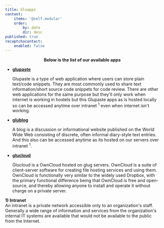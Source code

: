 ```yaml
---
title: Gluapps
content:
    items: '@self.modular'
    order:
        by: date
        dir: desc
published: true
recaptchacontact:
    enabled: false
---
```

<style>
p.pagebrk { page-break-after: always; }
</style>
 
 
<center><b>Below is the list of our available apps</b></center>
<ul>
<a href="http://glug.nith.ac.in:5000/" target="_blank"><b><li>glupaste</li></b></a>
<p>Glupaste is a type of web application where users can store plain text/code snippets. They are most commonly used to share text information/short source code snippets for code review. There are other web applications for the same purpose but they'll only work when internet is working in hostels but this Glupaste apps as is hosted locally so can be accessed anytime over intranet <sup>1</sup> even when internet isn't working.</p>
<a href="http://glug.nith.ac.in/blog/" target="_blank"><b><li>glublog</li></b></a>
<p>A blog is a discussion or informational website published on the World Wide Web consisting of discrete, often informal diary-style text entries. And this also can be accessed anytime as its hosted on our servers over intranet <sup>1</sup>.</p>
<a href="http://glug.nith.ac.in/owncloud" target="_blank"><b><li>glucloud</li></b></a>
<p>Glucloud is a OwnCloud hosted on glug servers. OwnCloud is a suite of client-server software for creating file hosting services and using them. OwnCloud is functionally very similar to the widely used Dropbox, with the primary functional difference being that OwnCloud is free and open-source, and thereby allowing anyone to install and operate it without charge on a private server.</p>
</ul>
<p class="pagebrk"></p>
<b>1) Intranet</br></b>
An intranet is a private network accessible only to an organization's staff. Generally a wide range of information and services from the organization's internal IT systems are available that would not be available to the public from the Internet.
